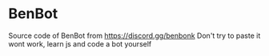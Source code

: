 # BenBot
Source code of BenBot from https://discord.gg/benbonk
Don't try to paste it wont work, learn js and code a bot yourself
